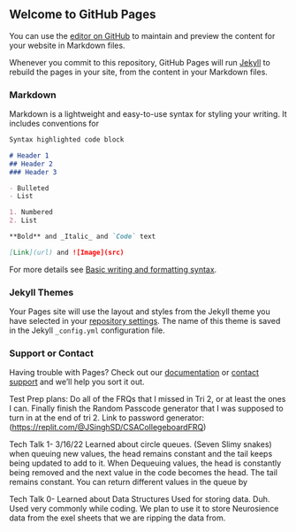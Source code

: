 ## Welcome to GitHub Pages

You can use the [editor on GitHub](https://github.com/LordRoop/Personal_Repo_1/edit/gh-pages/README.md) to maintain and preview the content for your website in Markdown files.

Whenever you commit to this repository, GitHub Pages will run [Jekyll](https://jekyllrb.com/) to rebuild the pages in your site, from the content in your Markdown files.

### Markdown

Markdown is a lightweight and easy-to-use syntax for styling your writing. It includes conventions for

```markdown
Syntax highlighted code block

# Header 1
## Header 2
### Header 3

- Bulleted
- List

1. Numbered
2. List

**Bold** and _Italic_ and `Code` text

[Link](url) and ![Image](src)
```

For more details see [Basic writing and formatting syntax](https://docs.github.com/en/github/writing-on-github/getting-started-with-writing-and-formatting-on-github/basic-writing-and-formatting-syntax).

### Jekyll Themes

Your Pages site will use the layout and styles from the Jekyll theme you have selected in your [repository settings](https://github.com/LordRoop/Personal_Repo_1/settings/pages). The name of this theme is saved in the Jekyll `_config.yml` configuration file.

### Support or Contact

Having trouble with Pages? Check out our [documentation](https://docs.github.com/categories/github-pages-basics/) or [contact support](https://support.github.com/contact) and we’ll help you sort it out.








Test Prep plans: 
Do all of the FRQs that I missed in Tri 2, or at least the ones I can.
Finally finish the Random Passcode generator that I was supposed to turn in at the end of tri 2.
Link to password generator: (https://replit.com/@JSinghSD/CSACollegeboardFRQ)

Tech Talk 1- 3/16/22
Learned about circle queues. (Seven Slimy snakes)
when queuing new values, the head remains constant and the tail keeps being updated to add to it.
When Dequeuing values, the head is constantly being removed and the next value in the code becomes the head. The tail remains constant.
You can return different values in the queue by 

Tech Talk 0-
Learned about Data Structures
Used for storing data. Duh. 
Used very commonly while coding.
We plan to use it to store Neurosience data from the exel sheets that we are ripping the data from.
